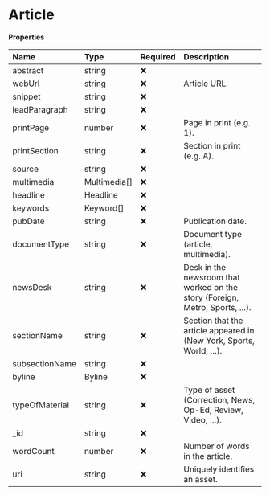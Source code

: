 # Article

**Properties**

| Name           | Type         | Required | Description                                                                  |
| :------------- | :----------- | :------- | :--------------------------------------------------------------------------- |
| abstract       | string       | ❌       |                                                                              |
| webUrl         | string       | ❌       | Article URL.                                                                 |
| snippet        | string       | ❌       |                                                                              |
| leadParagraph  | string       | ❌       |                                                                              |
| printPage      | number       | ❌       | Page in print (e.g. 1).                                                      |
| printSection   | string       | ❌       | Section in print (e.g. A).                                                   |
| source         | string       | ❌       |                                                                              |
| multimedia     | Multimedia[] | ❌       |                                                                              |
| headline       | Headline     | ❌       |                                                                              |
| keywords       | Keyword[]    | ❌       |                                                                              |
| pubDate        | string       | ❌       | Publication date.                                                            |
| documentType   | string       | ❌       | Document type (article, multimedia).                                         |
| newsDesk       | string       | ❌       | Desk in the newsroom that worked on the story (Foreign, Metro, Sports, ...). |
| sectionName    | string       | ❌       | Section that the article appeared in (New York, Sports, World, ...).         |
| subsectionName | string       | ❌       |                                                                              |
| byline         | Byline       | ❌       |                                                                              |
| typeOfMaterial | string       | ❌       | Type of asset (Correction, News, Op-Ed, Review, Video, ...).                 |
| \_id           | string       | ❌       |                                                                              |
| wordCount      | number       | ❌       | Number of words in the article.                                              |
| uri            | string       | ❌       | Uniquely identifies an asset.                                                |

